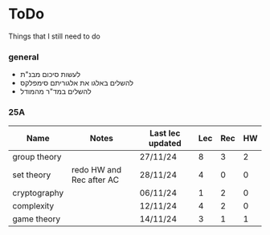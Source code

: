 # ToDo

Things that I still need to do

### general

 - לעשות סיכום מבנ"ת
 - להשלים באלגו את אלגוריתם סימפלקס
 - להשלים במד"ר מהמודל

### 25A

| Name | Notes | Last lec updated | Lec | Rec | HW |
|---|---|---|---|---|---|
| group theory | 						  | 27/11/24 | 8 | 3 | 2 |
| set theory   | redo HW and Rec after AC | 28/11/24 | 4 | 0 | 0 |
| cryptography | 						  | 06/11/24 | 1 | 2 | 0 |
| complexity   | 						  | 12/11/24 | 4 | 2 | 0 |
| game theory  | 						  | 14/11/24 | 3 | 1 | 1 |
